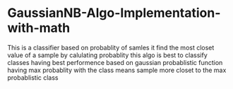# GaussianNB-Algo-Implementation-with-math
This is a classifier based on probablity of samles it find the most closet value of a sample by calulating probablity
this algo is best to classify classes having best performence 
based on gaussian probablistic function
having max probablity with the class means sample more closet to the max probablistic class 
